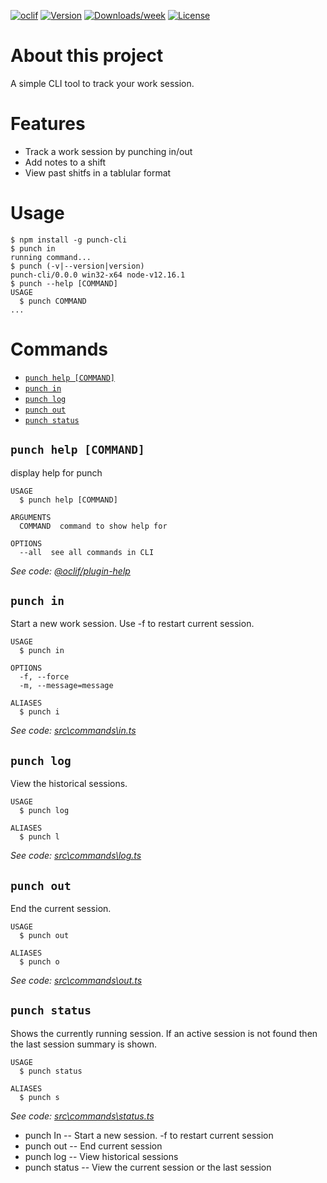 [![oclif](https://img.shields.io/badge/cli-oclif-brightgreen.svg)](https://oclif.io)
[![Version](https://img.shields.io/npm/v/punch-cli.svg)](https://npmjs.org/package/punch-cli)
[![Downloads/week](https://img.shields.io/npm/dw/punch-cli.svg)](https://npmjs.org/package/punch-cli)
[![License](https://img.shields.io/npm/l/punch-cli.svg)](https://github.com/rockbender/punch-cli/blob/master/LICENSE)

About this project
=========

A simple CLI tool to track your work session.

# Features

* Track a work session by punching in/out
* Add notes to a shift
* View past shitfs in a tablular format

# Usage
```sh-session
$ npm install -g punch-cli
$ punch in
running command...
$ punch (-v|--version|version)
punch-cli/0.0.0 win32-x64 node-v12.16.1
$ punch --help [COMMAND]
USAGE
  $ punch COMMAND
...
```
<!-- usagestop -->
# Commands
<!-- commands -->
* [`punch help [COMMAND]`](#punch-help-command)
* [`punch in`](#punch-in)
* [`punch log`](#punch-log)
* [`punch out`](#punch-out)
* [`punch status`](#punch-status)

## `punch help [COMMAND]`

display help for punch

```
USAGE
  $ punch help [COMMAND]

ARGUMENTS
  COMMAND  command to show help for

OPTIONS
  --all  see all commands in CLI
```

_See code: [@oclif/plugin-help](https://github.com/oclif/plugin-help/blob/v2.2.3/src\commands\help.ts)_

## `punch in`

Start a new work session. Use -f to restart current session.

```
USAGE
  $ punch in

OPTIONS
  -f, --force
  -m, --message=message

ALIASES
  $ punch i
```

_See code: [src\commands\in.ts](https://github.com/rockbender/punch-cli/blob/v1.0.0/src\commands\in.ts)_

## `punch log`

View the historical sessions.

```
USAGE
  $ punch log

ALIASES
  $ punch l
```

_See code: [src\commands\log.ts](https://github.com/rockbender/punch-cli/blob/v1.0.0/src\commands\log.ts)_

## `punch out`

End the current session.

```
USAGE
  $ punch out

ALIASES
  $ punch o
```

_See code: [src\commands\out.ts](https://github.com/rockbender/punch-cli/blob/v1.0.0/src\commands\out.ts)_

## `punch status`

Shows the currently running session. If an active session is not found then the last session summary is shown.

```
USAGE
  $ punch status

ALIASES
  $ punch s
```

_See code: [src\commands\status.ts](https://github.com/rockbender/punch-cli/blob/v1.0.0/src\commands\status.ts)_
<!-- commandsstop -->
- punch In -- Start a new session. -f to restart current session
- punch out -- End current session
- punch log -- View historical sessions
- punch status -- View the current session or the last session
